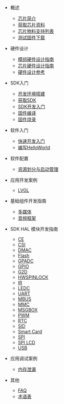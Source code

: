 - 概述

  - [芯片简介](r128/about_chip.md)
  - [获取芯片资料](r128/get_chip_ds.md)
  - [芯片物料支持列表](r128/chip_support_list.md)
  - [测试固件下载](r128/test_img.md)
  
- 硬件设计

  - [模组硬件设计指南](hardware/module_hardware_design.md)
  - [芯片硬件设计指南](hardware/hardware_design.md)
  - [硬件设计参考](hardware/ref_hardware_design.md)
  
- SDK入门
  - [开发环境搭建](r128/sdk_intro/prepare_dev_env.md)
  - [获取SDK](r128/sdk_intro/get_sdk.md)
  - [SDK开发入门](r128/sdk_intro/sdk_intro.md)
  - [固件编译](r128/sdk_intro/setup_img.md)
  - [固件烧录](r128/sdk_intro/flash_img.md)
  
- 软件入门
  - [快速开发入门](r128/quick_start.md)
  - [编写HelloWorld](r128/hello_world.md)

- 软件配置
  - [资源划分与启动管理](sdk_base/boot_up.md)

- 应用开发案例
  - [LVGL](demo/lvgl.md)

- 基础组件开发指南
  - [多媒体](sdk_base/multi-media.md)
  - [音频框架](sdk_base/audio.md)

- SDK HAL 模块开发指南
  - [CE](sdk_module/ce.md)
  - [CSI](sdk_module/csi.md)
  - [DMAC](sdk_module/dmac.md)
  - [Flash](sdk_module/flash.md)
  - [GPADC](sdk_module/gpadc.md)
  - [GPIO](sdk_module/gpio.md)
  - [G2D](sdk_module/gpio.md)
  - [HWSPINLOCK](sdk_module/spin.md)
  - [IR](sdk_module/ir.md)
  - [LEDC](sdk_module/ledc.md)
  - [UART](sdk_module/uart.md)
  - [MBUS](sdk_module/mbus.md)
  - [MMC](sdk_module/mmc.md)
  - [MSGBOX](sdk_module/msgbox.md)
  - [PWM](sdk_module/pwm.md)
  - [RTC](sdk_module/rtc.md)
  - [SID](sdk_module/sid.md)
  - [Smart Card](sdk_module/smartcard.md)
  - [SPI](sdk_module/SPI.md)
  - [SPI LCD](sdk_module/spi_lcd.md)
  - [USB](sdk_module/usb.md)
  
- 应用调试案例
  - [内存泄漏](debug/memleak.md)

- 其他
  - [FAQ](others/faq.md)
  - [术语表](others/term.md)